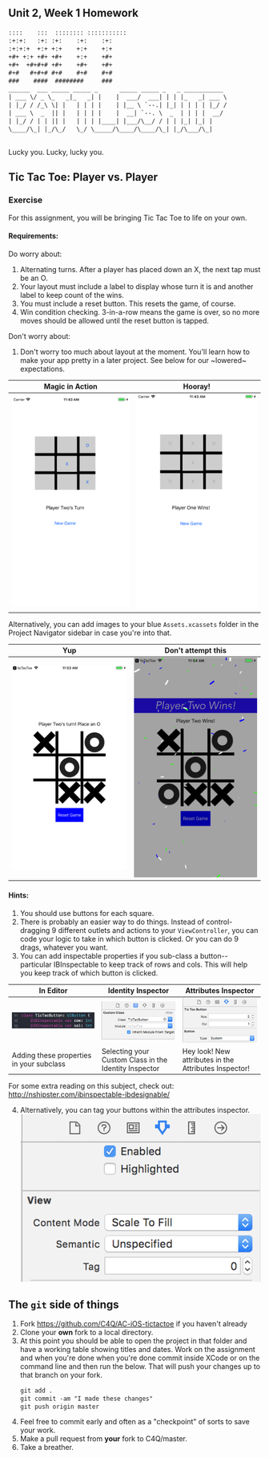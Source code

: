 ## Unit 2, Week 1 Homework

```
::::    :::  :::::::: ::::::::::: 
:+:+:   :+: :+:    :+:    :+:
:+:+:+  +:+ +:+    +:+    +:+
+#+ +:+ +#+ +#+    +:+    +#+
+#+  +#+#+# +#+    +#+    +#+ 
#+#   #+#+# #+#    #+#    #+#     
###    ####  ########     ###  
______  ___ _____ _____ _      _____ _____ _   _ ___________ 
| ___ \/ _ \_   _|_   _| |    |  ___/  ___| | | |_   _| ___ \
| |_/ / /_\ \| |   | | | |    | |__ \ `--.| |_| | | | | |_/ /
| ___ \  _  || |   | | | |    |  __| `--. \  _  | | | |  __/ 
| |_/ / | | || |   | | | |____| |___/\__/ / | | |_| |_| |
\____/\_| |_/\_/   \_/ \_____/\____/\____/\_| |_/\___/\_| 
                                                             
```

Lucky you. Lucky, lucky you.

## Tic Tac Toe: Player vs. Player
### Exercise

For this assignment, you will be bringing Tic Tac Toe to life on your own.

#### Requirements:

Do worry about:
1. Alternating turns. After a player has placed down an X, the next tap must be an O.
2. Your layout must include a label to display whose turn it is and another label to keep count of the wins.
3. You must include a reset button. This resets the game, of course.
4. Win condition checking. 3-in-a-row means the game is over, so no more moves should be allowed until the reset button is tapped.

Don't worry about:
1. Don't worry too much about layout at the moment. You'll learn how to make your app pretty in a later project. See below for our ~lowered~ expectations.

Magic in Action|Hooray!
---|---
![Smooth moves](screens/benplays.png)|![Yay](screens/benwins.png)


Alternatively, you can add images to your blue ```Assets.xcassets``` folder in the Project Navigator sidebar in case you're into that.

Yup|Don't attempt this
---|---
![Smooth moves](screens/vicplays.png)|![Yay](screens/vicalwayswins.png)


#### Hints:

1. You should use buttons for each square.
2. There is probably an easier way to do things. Instead of control-dragging 9 different outlets and actions to your ```ViewController```, you can code your logic to take in which button is clicked. Or you can do 9 drags, whatever you want.
3. You can add inspectable properties if you sub-class a button-- particular IBInspectable to keep track of rows and cols. This will help you keep track of which button is clicked. 

In Editor|Identity Inspector|Attributes Inspector
---|---|---
![In Editor](screens/ibinspectable.png)|![Identity Inspector](screens/customclass.png)|![Attributes Inspector](screens/rowcol.png)
Adding these properties in your subclass|Selecting your Custom Class in the Identity Inspector|Hey look! New attributes in the Attributes Inspector!

For some extra reading on this subject, check out: http://nshipster.com/ibinspectable-ibdesignable/

4. Alternatively, you can tag your buttons within the attributes inspector.
![screenshot](screens/tagging.png)


## The ```git``` side of things

1. Fork https://github.com/C4Q/AC-iOS-tictactoe if you haven't already
2. Clone your **own** fork to a local directory.
3. At this point you should be able to open the project in that folder and have a working table showing titles and dates. Work on the assignment and when you're done when you're done commit inside XCode or on the command line and then run the below. That will  push your changes up to that branch on your fork. 
	```
	git add .
	git commit -am "I made these changes"
	git push origin master
	```
4. Feel free to commit early and often as a "checkpoint" of sorts to save your work.
5. Make a pull request from **your** fork to C4Q/master.
6. Take a breather.

